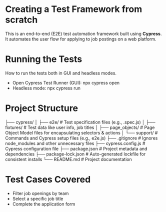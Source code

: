 # Creating a Test Framework from scratch
This is an end-to-end (E2E) test automation framework built using **Cypress**. It automates the user flow for applying to job postings on a web platform.

# Running the Tests
How to run the tests both in GUI and headless modes.

- Open Cypress Test Runner (GUI):
  npx cypress open
- Headless mode:
  npx cypress run

# Project Structure
├── cypress/
│ ├── e2e/ # Test specification files (e.g., .spec.js)
│ ├── fixtures/ # Test data like user info, job titles
│ ├── page_objects/ # Page Object Model files for encapsulating selectors & actions
│ └── support/ # Commands and Cypress setup files (e.g., e2e.js)
├── .gitignore # Ignores node_modules and other unnecessary files
├── cypress.config.js # Cypress configuration file
├── package.json # Project metadata and dependencies
├── package-lock.json # Auto-generated lockfile for consistent installs
└── README.md # Project documentation

# Test Cases Covered
- Filter job openings by team
- Select a specific job title
- Complete the application form